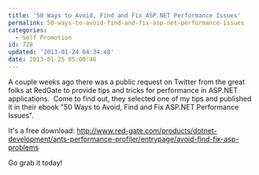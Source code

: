```yaml
---
title: '50 Ways to Avoid, Find and Fix ASP.NET Performance Issues'
permalink: 50-ways-to-avoid-find-and-fix-asp-net-performance-issues
categories: 
  - Self Promotion
id: 728
updated: '2013-01-24 04:34:48'
date: 2013-01-25 05:00:46
---
```


A couple weeks ago there was a public request on Twitter from the great folks at RedGate to provide tips and tricks for performance in ASP.NET applications.  Come to find out, they selected one of my tips and published it in their ebook "50 Ways to Avoid, Find and Fix ASP.NET Performance Issues".

It's a free download: <a href="http://www.red-gate.com/products/dotnet-development/ants-performance-profiler/entrypage/avoid-find-fix-asp-problems">http://www.red-gate.com/products/dotnet-development/ants-performance-profiler/entrypage/avoid-find-fix-asp-problems</a>

Go grab it today!